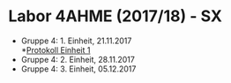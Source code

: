 # Labor 4AHME (2017/18) - SX

* Gruppe 4: 1. Einheit, 21.11.2017  
  *[Protokoll Einheit 1](https://github.com/HTLMechatronics/m14-la1-sx/blob/samdam14/samdam14/Protokoll1.md)  
* Gruppe 4: 2. Einheit, 28.11.2017  
* Gruppe 4: 3. Einheit, 05.12.2017

